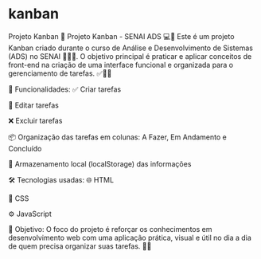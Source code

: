 # kanban
Projeto Kanban
📌 Projeto Kanban - SENAI ADS 💻🧠
Este é um projeto Kanban criado durante o curso de Análise e Desenvolvimento de Sistemas (ADS) no SENAI 🏫🇧🇷. O objetivo principal é praticar e aplicar conceitos de front-end na criação de uma interface funcional e organizada para o gerenciamento de tarefas. ✅👨‍💻

🧰 Funcionalidades:
✅ Criar tarefas

📝 Editar tarefas

❌ Excluir tarefas

📦 Organização das tarefas em colunas: A Fazer, Em Andamento e Concluído

💾 Armazenamento local (localStorage) das informações

🛠️ Tecnologias usadas:
🌐 HTML

🎨 CSS

⚙️ JavaScript

🎯 Objetivo:
O foco do projeto é reforçar os conhecimentos em desenvolvimento web com uma aplicação prática, visual e útil no dia a dia de quem precisa organizar suas tarefas. 🧩🚀
